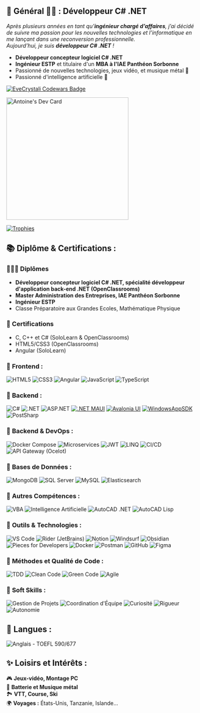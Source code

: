 ## 🌟 Général 👨‍💻 : Développeur C# .NET

*Après plusieurs années en tant qu’**ingénieur chargé d’affaires**, j’ai décidé de suivre ma passion pour les nouvelles technologies et l’informatique en me lançant dans une reconversion professionnelle.  
Aujourd’hui, je suis **développeur C# .NET** !* 

 - **Développeur concepteur logiciel C# .NET**
 - **Ingénieur ESTP** et titulaire d'un **MBA à l'IAE Panthéon Sorbonne**  
 - Passionné de nouvelles technologies, jeux vidéo, et musique métal 🎸
 - Passionné d'intelligence artificielle 🤖
   
[![EveCrystali Codewars Badge](https://www.codewars.com/users/EveCrystali/badges/large)](https://www.codewars.com/users/EveCrystali/)

<a href="https://app.daily.dev/evecrystali"><img src="https://api.daily.dev/devcards/v2/aMOJyq5Idz9q0vOjyhAb4.png?type=wide&r=f72" width="320" alt="Antoine's Dev Card"/></a>

[![Trophies](https://github-profile-trophy.vercel.app/?username=EveCrystali&theme=darkhub)](https://github.com/ryo-ma/github-profile-trophy)


## 📚 Diplôme & Certifications :

### 👨🏻‍🎓 Diplômes 
- **Développeur concepteur logiciel C# .NET, spécialité développeur d'application back-end .NET (OpenClassrooms)**
- **Master Administration des Entreprises, IAE Panthéon Sorbonne**
- **Ingénieur ESTP**
- Classe Préparatoire aux Grandes Ecoles, Mathématique Physique

### 🏅 Certifications 
  - C, C++ et C# (SoloLearn & OpenClassrooms)
  - HTML5/CSS3 (OpenClassrooms)
  - Angular (SoloLearn)

### 🔹 **Frontend** :
![HTML5](https://img.shields.io/badge/-HTML5-E34F26?logo=html5&logoColor=white)
![CSS3](https://img.shields.io/badge/-CSS3-1572B6?logo=css3&logoColor=white)
![Angular](https://img.shields.io/badge/-Angular-DD0031?logo=angular&logoColor=white)
![JavaScript](https://img.shields.io/badge/-JavaScript-F7DF1E?logo=javascript&logoColor=black)
![TypeScript](https://img.shields.io/badge/-TypeScript-3178C6?logo=typescript&logoColor=white)

### 🔹 **Backend** :
![C#](https://img.shields.io/badge/-C%23-239120?logo=c-sharp&logoColor=white)
![.NET](https://img.shields.io/badge/-.NET-512BD4?logo=dotnet&logoColor=white)
![ASP.NET](https://img.shields.io/badge/-ASP.NET-512BD4?logo=dotnet&logoColor=white)
[![.NET MAUI](https://img.shields.io/badge/.NET_MAUI-9.0.14-purple.svg)](https://dotnet.microsoft.com/apps/maui)
[![Avalonia UI](https://img.shields.io/badge/Avalonia-11.2.3-blue.svg)](https://avaloniaui.net)
[![WindowsAppSDK](https://img.shields.io/badge/WindowsAppSDK-1.6.240923002-blue.svg)](https://developer.microsoft.com/windows/apps/windows-app-sdk/)
![PostSharp](https://img.shields.io/badge/-PostSharp-512BD4?logo=postsharp&logoColor=white)

### 🔹 **Backend & DevOps :**
![Docker Compose](https://img.shields.io/badge/-Docker_Compose-2496ED?logo=docker&logoColor=white)
![Microservices](https://img.shields.io/badge/-Microservices-008080?logo=kubernetes&logoColor=white)
![JWT](https://img.shields.io/badge/-JWT-000000?logo=json-web-tokens&logoColor=white)
![LINQ](https://img.shields.io/badge/-LINQ-512BD4?logo=.net&logoColor=white)
![CI/CD](https://img.shields.io/badge/-CI%2FCD-2496ED?logo=githubactions&logoColor=white)
![API Gateway (Ocelot)](https://img.shields.io/badge/-API_Gateway_(Ocelot)-orange?logo=postman&logoColor=white)

### 🔹 **Bases de Données** :
![MongoDB](https://img.shields.io/badge/-MongoDB-47A248?logo=mongodb&logoColor=white)
![SQL Server](https://img.shields.io/badge/-SQL_Server-CC2927?logo=microsoft-sql-server&logoColor=white)
![MySQL](https://img.shields.io/badge/-MySQL-4479A1?logo=mysql&logoColor=white)
![Elasticsearch](https://img.shields.io/badge/-Elasticsearch-005571?logo=elasticsearch&logoColor=white)

### 🔹 **Autres Compétences :**
![VBA](https://img.shields.io/badge/-VBA-217346?logo=microsoft-excel&logoColor=white)
![Intelligence Artificielle](https://img.shields.io/badge/-Intelligence_Artificielle-FF6F00?logo=openai&logoColor=white)
![AutoCAD .NET](https://img.shields.io/badge/-AutoCAD_.NET-CC0000?logo=autodesk&logoColor=white)
![AutoCAD Lisp](https://img.shields.io/badge/-AutoCAD_Lisp-CC0000?logo=autodesk&logoColor=white)

### 🧰 **Outils & Technologies :**
![VS Code](https://img.shields.io/badge/-VS%20Code-007ACC?logo=visual-studio-code&logoColor=white)
![Rider (JetBrains)](https://img.shields.io/badge/-Rider-000000?logo=jetbrains&logoColor=white)
![Notion](https://img.shields.io/badge/-Notion-000000?logo=notion&logoColor=white)
![Windsurf](https://img.shields.io/badge/-Windsurf-0052CC?logo=windows&logoColor=white)
![Obsidian](https://img.shields.io/badge/-Obsidian-483699?logo=obsidian&logoColor=white)
![Pieces for Developers](https://img.shields.io/badge/-Pieces_for_Developers-000000?logo=pieces&logoColor=white)
![Docker](https://img.shields.io/badge/-Docker-2496ED?logo=docker&logoColor=white)
![Postman](https://img.shields.io/badge/-Postman-FF6C37?logo=postman&logoColor=white)
![GitHub](https://img.shields.io/badge/-GitHub-181717?logo=github&logoColor=white)
![Figma](https://img.shields.io/badge/-Figma-F24E1E?logo=figma&logoColor=white)

### 🔹 **Méthodes et Qualité de Code :**
![TDD](https://img.shields.io/badge/-TDD-008000?logo=testcafe&logoColor=white)
![Clean Code](https://img.shields.io/badge/-Clean_Code-4CAF50?logo=codesandbox&logoColor=white)
![Green Code](https://img.shields.io/badge/-Green_Code-brightgreen?logo=leaflet&logoColor=white)
![Agile](https://img.shields.io/badge/-Méthodes%20Agiles-2496ED?logo=scrum&logoColor=white)

### 🔹 **Soft Skills :**
![Gestion de Projets](https://img.shields.io/badge/-Gestion_de_Projets-007ACC?logo=jira&logoColor=white)
![Coordination d'Équipe](https://img.shields.io/badge/-Coordination_d%27équipe-blue?logo=microsoftteams&logoColor=white)
![Curiosité](https://img.shields.io/badge/-Curieux-FF4500?logo=firefoxbrowser&logoColor=white)
![Rigueur](https://img.shields.io/badge/-Rigoureux-00008B?logo=git&logoColor=white)
![Autonomie](https://img.shields.io/badge/-Autonome-708090?logo=linux&logoColor=white)

## 🔹 **Langues :**
![Anglais - TOEFL 590/677](https://img.shields.io/badge/Anglais-TOEFL_590%2F677-1E90FF?logo=duolingo&logoColor=white)


## ✨ **Loisirs et Intérêts :**
🎮 **Jeux-vidéo, Montage PC**  
🎸 **Batterie et Musique métal**  
🏞️ **VTT, Course, Ski**  
🌍 **Voyages :** États-Unis, Tanzanie, Islande...

